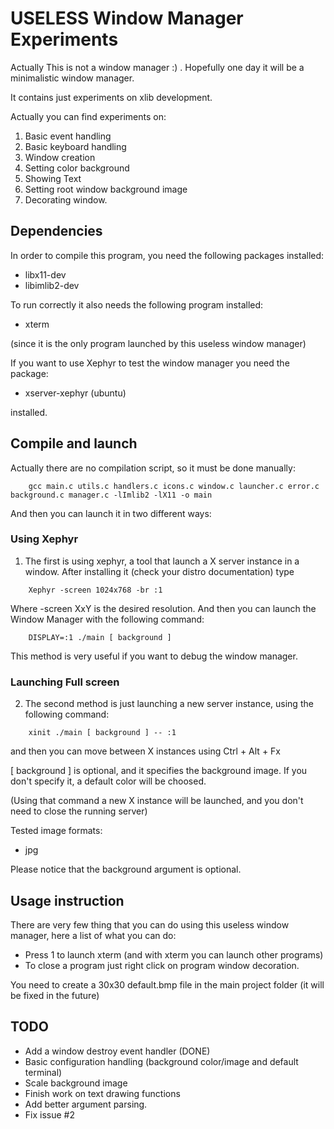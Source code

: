 USELESS Window Manager Experiments
==================================

Actually This is not a window manager :) . Hopefully one day it will be a minimalistic window manager.

It contains just experiments on xlib development. 

Actually you can find experiments on:

1. Basic event handling
2. Basic keyboard handling
3. Window creation
4. Setting color background
5. Showing Text
6. Setting root window background image
7. Decorating window.

Dependencies
------------
In order to compile this program, you need the following packages installed:

* libx11-dev
* libimlib2-dev

To run correctly it also needs the following program installed:

* xterm

(since it is the only program launched by this useless window manager)

If you want to use Xephyr to test the window manager you need the package: 

* xserver-xephyr (ubuntu) 

installed.

Compile and launch
------------------

Actually there are no compilation script, so it must be done manually:

	
```console
	gcc main.c utils.c handlers.c icons.c window.c launcher.c error.c background.c manager.c -lImlib2 -lX11 -o main
```
	

And then you can launch it in two different ways: 

### Using Xephyr
1. The first is using xephyr,  a tool that launch a X server instance in a window. After installing it (check your distro documentation) type

```console
	Xephyr -screen 1024x768 -br :1
```
Where -screen XxY is the desired resolution. And then you can launch the Window Manager with the following command:

```console
	DISPLAY=:1 ./main [ background ]

```

This method is very useful if you want to debug the window manager.

### Launching Full screen

2. The second method is just launching a new server instance, using the following command:

```console
	xinit ./main [ background ] -- :1
```	
and then you can move between X instances using Ctrl + Alt + Fx

[ background ] is optional, and it specifies the background image. If you don't specify it, a default color will be choosed.

(Using that command a new X instance will be launched, and you don't need to close the running server)

Tested image formats:

* jpg 

Please notice that the background argument is optional. 

Usage instruction
-----------------
There are very few thing that you can do using this useless window manager, here a list of what you can do:

* Press 1 to launch xterm (and with xterm you can launch other programs)
* To close a program just right click on program window decoration.

You need to create a 30x30 default.bmp file in the main project folder (it will be fixed in the future)

TODO
----

* Add a window destroy event handler (DONE)
* Basic configuration handling (background color/image and default terminal)
* Scale background image
* Finish work on text drawing functions
* Add better argument parsing.
* Fix issue #2

